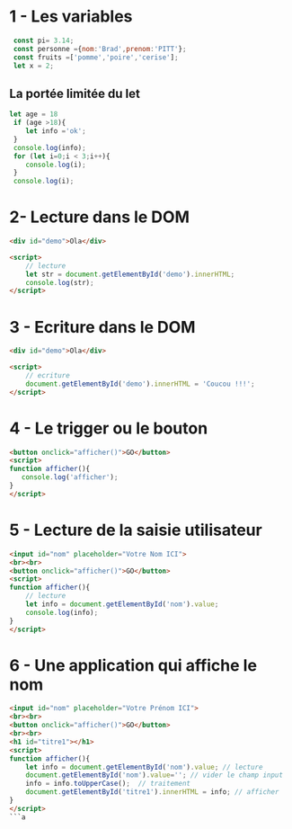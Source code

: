 # 1 - Les variables
```js
 const pi= 3.14;
 const personne ={nom:'Brad',prenom:'PITT'};
 const fruits =['pomme','poire','cerise'];
 let x = 2;
```
## La portée limitée du let
```js
let age = 18
 if (age >18){
    let info ='ok';
 }
 console.log(info);
 for (let i=0;i < 3;i++){
    console.log(i);
 }
 console.log(i);
```


# 2- Lecture dans le DOM
```html
<div id="demo">Ola</div>

<script>
    // lecture
    let str = document.getElementById('demo').innerHTML;
    console.log(str);
</script>
```

# 3 - Ecriture dans le DOM
```html
<div id="demo">Ola</div>

<script>
    // ecriture
    document.getElementById('demo').innerHTML = 'Coucou !!!';
</script>
```

# 4 - Le trigger ou le bouton
```html
<button onclick="afficher()">GO</button>
<script>
function afficher(){
   console.log('afficher');
}
</script>
```
# 5 - Lecture de la saisie utilisateur
```html
<input id="nom" placeholder="Votre Nom ICI">
<br><br>
<button onclick="afficher()">GO</button>
<script>
function afficher(){
    // lecture
    let info = document.getElementById('nom').value;
    console.log(info);
}
</script>
```
# 6 - Une application qui affiche le nom
```html
<input id="nom" placeholder="Votre Prénom ICI">
<br><br>
<button onclick="afficher()">GO</button>
<br><br>
<h1 id="titre1"></h1>
<script>
function afficher(){
    let info = document.getElementById('nom').value; // lecture
    document.getElementById('nom').value=''; // vider le champ input
    info = info.toUpperCase();  // traitement
    document.getElementById('titre1').innerHTML = info; // afficher
}
</script>
```a